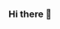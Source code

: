 ### Hi there 👋


<!--
I'm fascinated by the intersection of AI and games. If you want to do something cool, you can reach out to me on telegram at [@itsmeSTYJ](https://t.me/itsmeSTYJ). 
- 🔭 I’m currently working on 
- 🌱 I’m currently learning about AI and machine learning.
- 👯 I’m looking to collaborate on ...
- 🤔 I’m looking for help with ...
- 💬 Ask me about ...
- 📫 How to reach me: ...
- 😄 Pronouns: ...
- ⚡ Fun fact: ...
-->
